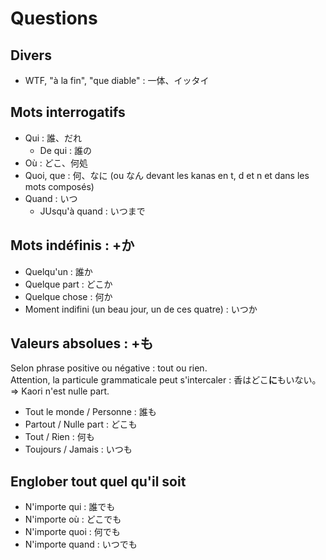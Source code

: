 # Questions

## Divers

- WTF, "à la fin", "que diable" : 一体、イッタイ

## Mots interrogatifs

- Qui : 誰、だれ
  - De qui : 誰の
- Où : どこ、何処
- Quoi, que : 何、なに (ou なん devant les kanas en t, d et n et dans les mots composés)
- Quand : いつ
  - JUsqu'à quand : いつまで
  
## Mots indéfinis : +か

- Quelqu'un : 誰か
- Quelque part : どこか
- Quelque chose : 何か
- Moment indifini (un beau jour, un de ces quatre) : いつか 

## Valeurs absolues : +も

Selon phrase positive ou négative : tout ou rien.  
Attention, la  particule grammaticale peut s'intercaler : 香はどこ**に**もいない。=> Kaori n'est nulle part.

- Tout le monde / Personne : 誰も
- Partout / Nulle part : どこも
- Tout / Rien : 何も
- Toujours / Jamais : いつも

## Englober tout quel qu'il soit

- N'importe qui : 誰でも
- N'importe où : どこでも
- N'importe quoi : 何でも
- N'importe quand : いつでも
